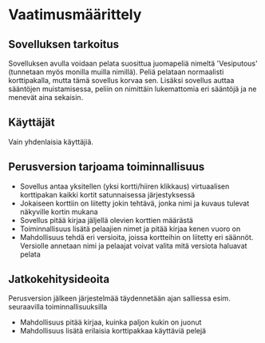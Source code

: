 # Vaatimusmäärittely

## Sovelluksen tarkoitus

Sovelluksen avulla voidaan pelata suosittua juomapeliä nimeltä 'Vesiputous' (tunnetaan myös monilla muilla nimillä). Peliä pelataan normaalisti korttipakalla, mutta tämä sovellus korvaa sen. Lisäksi sovellus auttaa sääntöjen muistamisessa, peliin on nimittäin lukemattomia eri sääntöjä ja ne menevät aina sekaisin.

## Käyttäjät

Vain yhdenlaisia käyttäjiä.

## Perusversion tarjoama toiminnallisuus

- Sovellus antaa yksitellen (yksi kortti/hiiren klikkaus) virtuaalisen korttipakan kaikki kortit satunnaisessa järjestyksessä
- Jokaiseen korttiin on liitetty jokin tehtävä, jonka nimi ja kuvaus tulevat näkyville kortin mukana
- Sovellus pitää kirjaa jäljellä olevien korttien määrästä
- Toiminnallisuus lisätä pelaajien nimet ja pitää kirjaa kenen vuoro on
- Mahdollisuus tehdä eri versioita, joissa kortteihin on liitetty eri säännöt. Versiolle annetaan nimi ja pelaajat voivat valita mitä versiota haluavat pelata

## Jatkokehitysideoita

Perusversion jälkeen järjestelmää täydennetään ajan salliessa esim. seuraavilla toiminnallisuuksilla

- Mahdollisuus pitää kirjaa, kuinka paljon kukin on juonut
- Mahdollisuus lisätä erilaisia korttipakkaa käyttäviä pelejä
